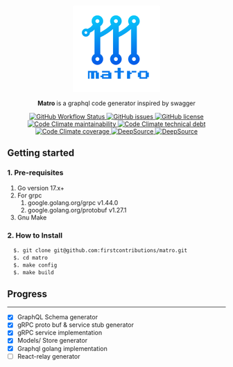 
<p align="center">
  
  <img src="./assets/logo.png" width="200" />
  <br/>
  <p align="center">
    <b>Matro </b> is a graphql code generator inspired by swagger
  </p>
  <!-- <p align="center">
    A <a href="">Firstcontributions</b> initiative
  </p> -->
  <p align="center">
    <a href= "https://github.com/firstcontributions/matro/actions/"> 
        <img alt="GitHub Workflow Status" src="https://img.shields.io/github/workflow/status/firstcontributions/matro/CI">
    </a>
    <a href= "https://github.com/firstcontributions/matro/issues"> 
        <img alt="GitHub issues" src="https://img.shields.io/github/issues/firstcontributions/matro">
    </a>
    <a href= "https://github.com/firstcontributions/matro/blob/main/LICENSE"> 
        <img alt="GitHub license" src="https://img.shields.io/github/license/firstcontributions/matro">
    </a>
    <a href= "https://codeclimate.com/github/firstcontributions/matro/maintainability"> 
        <img alt="Code Climate maintainability" src="https://api.codeclimate.com/v1/badges/99dfc661e165766b7528/maintainability">
    </a>
    <a href= ""> 
        <img alt="Code Climate technical debt" src="https://img.shields.io/codeclimate/tech-debt/firstcontributions/matro">
    </a>
    <a href= "https://codeclimate.com/github/firstcontributions/matro/test_coverage"> 
        <img alt="Code Climate coverage" src="https://api.codeclimate.com/v1/badges/99dfc661e165766b7528/test_coverage">
    </a>
    <a href="https://deepsource.io/gh/firstcontributions/matro/?ref=repository-badge}" target="_blank">
      <img alt="DeepSource" title="DeepSource" src="https://deepsource.io/gh/firstcontributions/matro.svg/?label=active+issues&show_trend=truetoken=CyxagxqXgW4t86z6c-IDpfy7"/>
    </a>
    <a href="https://deepsource.io/gh/firstcontributions/matro/?ref=repository-badge}" target="_blank">
      <img alt="DeepSource" title="DeepSource" src="https://deepsource.io/gh/firstcontributions/matro.svg/?label=resolved+issues&show_trend=true&token=CyxagxqXgW4t86z6c-IDpfy7"/>
    </a>
  </p>
  
</p>


## Getting started

### 1. Pre-requisites
  1. Go version 17.x+
  2. For grpc
      1. google.golang.org/grpc v1.44.0 
      2. google.golang.org/protobuf v1.27.1
  3. Gnu Make

### 2. How to Install
```sh
  $. git clone git@github.com:firstcontributions/matro.git
  $. cd matro
  $. make config
  $. make build
```

## Progress
---
- [x] GraphQL Schema generator
- [x] gRPC proto buf & service stub generator
- [x] gRPC service implementation
- [x] Models/ Store generator
- [x] Graphql golang implementation
- [ ] React-relay generator 
